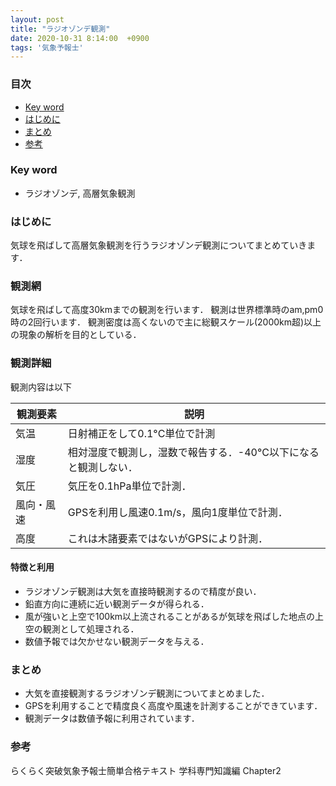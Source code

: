 ```yaml
---
layout: post
title: "ラジオゾンデ観測"
date: 2020-10-31 8:14:00  +0900
tags: '気象予報士'
---
```


### 目次
- [Key word](#key-word)
- [はじめに](#はじめに)
- [まとめ](#まとめ)
- [参考](#参考)

### Key word
- ラジオゾンデ, 高層気象観測

### はじめに
気球を飛ばして高層気象観測を行うラジオゾンデ観測についてまとめていきます．

### 観測網
気球を飛ばして高度30kmまでの観測を行います．
観測は世界標準時のam,pm0時の2回行います．
観測密度は高くないので主に総観スケール(2000km超)以上の現象の解析を目的としている．

### 観測詳細
観測内容は以下

|観測要素|説明|
|---|---|
|気温|日射補正をして0.1°C単位で計測|
|湿度|相対湿度で観測し，湿数で報告する．-40°C以下になると観測しない．|
|気圧|気圧を0.1hPa単位で計測．|
|風向・風速| GPSを利用し風速0.1m/s，風向1度単位で計測．|
|高度|これは木諸要素ではないがGPSにより計測．|

#### 特徴と利用
- ラジオゾンデ観測は大気を直接時観測するので精度が良い．
- 鉛直方向に連続に近い観測データが得られる．
- 風が強いと上空で100km以上流されることがあるが気球を飛ばした地点の上空の観測として処理される．
- 数値予報では欠かせない観測データを与える．

### まとめ
- 大気を直接観測するラジオゾンデ観測についてまとめました．
- GPSを利用することで精度良く高度や風速を計測することができています．
- 観測データは数値予報に利用されています．

### 参考
らくらく突破気象予報士簡単合格テキスト 学科専門知識編 Chapter2
